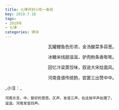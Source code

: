 ```yaml
---
title: 七律开封小吃一条街
key: 2019.7.10
tags: 
- 2019年 
- 七律
categories: 律诗
---
```


<p align="center">瓦罐鲤鱼色形浓，金汤酸菜多蒜葱。
</p>
<p align="center">冰糖米线甜滋滋，驴肉粉条香嘭嘭。
</p>
<p align="center">回忆汴梁蒸饺味，叙说大宋烩面风。
</p>
<p align="center">河南食谱传统韵，尝罢三出赞中中。
</p>
_小注：_

```
河南方言，中，是好的意思。仄声，发音三声，在这按平声处理了。
滋滋，河南发音四声。
```